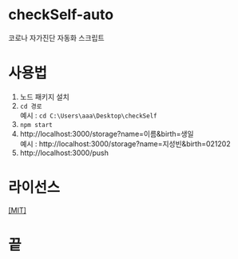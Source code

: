 # checkSelf-auto
코로나 자가진단 자동화 스크립트

# 사용법
1. 노드 패키지 설치
2. `cd 경로`
<br/>예시 : `cd C:\Users\aaa\Desktop\checkSelf`
3. `npm start`
4. http://localhost:3000/storage?name=이름&birth=생일
<br/>예시 : http://localhost:3000/storage?name=지성빈&birth=021202
5. http://localhost:3000/push

# 라이선스
[[MIT]](https://github.com/sungbin5304/checkSelf-auto/blob/master/LICENSE)

# 끝
